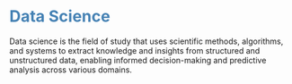# <span style='color:steelblue'> Data Science</span>

Data science is the field of study that uses scientific methods, algorithms, and systems to extract knowledge and insights from structured and unstructured data, enabling informed decision-making and predictive analysis across various domains.